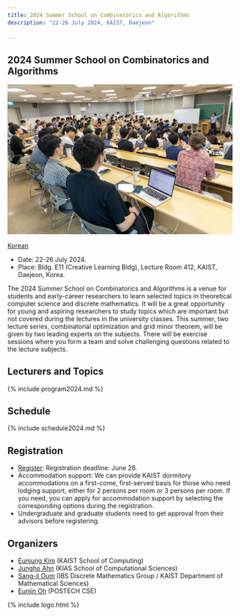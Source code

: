 ```yaml
---
title: 2024 Summer School on Combinatorics and Algorithms
description: "22-26 July 2024, KAIST, Daejeon"

--- 
```

## 2024 Summer School on Combinatorics and Algorithms

![2024 Photo](/assets/2024.jpg)

[Korean](/2024/)

- Date: 22-26 July 2024.
- Place: Bldg. E11 (Creative Learning Bldg), Lecture Room 412, KAIST, Daejeon, Korea.
  
The 2024 Summer School on Combinatorics and Algorithms is a venue for students and early-career researchers to learn selected topics in theoretical computer science and discrete mathematics. 
It will be a great opportunity for young and aspiring researchers to study topics which are important but not covered during the lectures in the university classes.
This summer, two lecture series, combinatorial optimization and grid minor theorem, will be given by two leading experts on the subjects. There will be exercise sessions where you form a team and solve challenging questions related to the lecture subjects.

Lecturers and Topics
---------------------
{% include program2024.md %}
  
Schedule
---------------------  
{% include schedule2024.md %}

  
Registration
--------------------- 
- [Register](https://indico.ibs.re.kr/e/combialgo): Registration deadline: June 26.
- Accommodation support: We can provide KAIST dormitory accommodations on a first-come, first-served basis for those who need lodging support, either for 2 persons per room or 3 persons per room. If you need, you can apply for accommodation support by selecting the corresponding options during the registration.
- Undergraduate and graduate students need to get approval from their advisors before registering.

## Organizers

- [Eunjung Kim](https://www.lamsade.dauphine.fr/~kim/) (KAIST School of Computing)
- [Jungho Ahn](https://www.junghoahn.com) (KIAS School of Computational Sciences)
- [Sang-il Oum](https://dimag.ibs.re.kr/home/sangil/) (IBS Discrete Mathematics Group / KAIST Department of Mathematical Sciences)
- [Eunjin Oh](https://sites.google.com/view/eunjinoh/) (POSTECH CSE)

{% include logo.html %}

